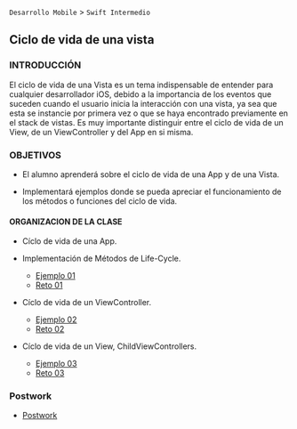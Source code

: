 

`Desarrollo Mobile` > `Swift Intermedio` 

## Ciclo de vida de una vista

### INTRODUCCIÓN

El ciclo de vida de una Vista es un tema indispensable de entender para cualquier desarrollador iOS, debido a la importancia de los eventos que suceden cuando el usuario inicia la interacción con una vista, ya sea que esta se instancie por primera vez o que se haya encontrado previamente en el stack de vistas. Es muy importante distinguir entre el ciclo de vida de un View, de un ViewController y del App en si misma.

### OBJETIVOS 

- El alumno aprenderá sobre el ciclo de vida de una App y de una Vista. 

- Implementará ejemplos donde se pueda apreciar el funcionamiento de los métodos o funciones del ciclo de vida.


#### ORGANIZACION DE LA CLASE 

- Cíclo de vida de una App.
- Implementación de Métodos de Life-Cycle.

	- [Ejemplo 01](Ejemplo-01)
	- [Reto 01](Reto-01)

- Cíclo de vida de un ViewController.

	- [Ejemplo 02](Ejemplo-02)
	- [Reto 02](Reto-02)

- Cíclo de vida de un View, ChildViewControllers.

	- [Ejemplo 03](Ejemplo-03)
	- [Reto 03](Reto-03)

### Postwork

- [Postwork](Postwork)

